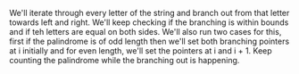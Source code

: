 We'll iterate through every letter of the string and branch out from that letter towards left and right. We'll keep checking if the branching is within bounds and if teh letters are equal on both sides. We'll also run two cases for this, first if the palindrome is of odd length then we'll set both branching pointers at i initially and for even length, we'll set the pointers at i and i + 1. Keep counting the palindrome while the branching out is happening.​

